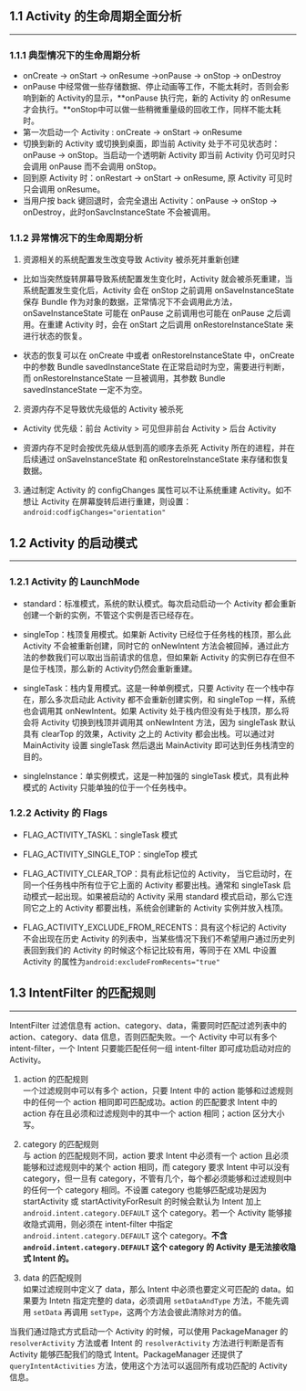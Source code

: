 ## 1.1 Activity 的生命周期全面分析
---
### 1.1.1 典型情况下的生命周期分析
* onCreate -> onStart -> onResume ->onPause -> onStop -> onDestroy
* onPause 中经常做一些存储数据、停止动画等工作，不能太耗时，否则会影响到新的 Activity的显示，**onPause 执行完，新的 Activity 的 onResume 才会执行。**onStop中可以做一些稍微重量级的回收工作，同样不能太耗时。
* 第一次启动一个 Activity : onCreate -> onStart -> onResume
* 切换到新的 Activity 或切换到桌面，即当前 Activity 处于不可见状态时：onPause -> onStop。当启动一个透明新 Activity 即当前 Activity 仍可见时只会调用 onPause 而不会调用 onStop。
* 回到原 Activity 时：onRestart -> onStart -> onResume, 原 Activity 可见时只会调用 onResume。
* 当用户按 back 键回退时，会完全退出 Activity：onPause -> onStop -> onDestroy，此时onSavcInstanceState 不会被调用。

### 1.1.2 异常情况下的生命周期分析
1. 资源相关的系统配置发生改变导致 Activity 被杀死并重新创建  
  * 比如当突然旋转屏幕导致系统配置发生变化时，Activity 就会被杀死重建，当系统配置发生变化后，Activity 会在 onStop 之前调用 onSaveInstanceState 保存 Bundle 作为对象的数据，正常情况下不会调用此方法，onSaveInstanceState 可能在 onPause 之前调用也可能在 onPause 之后调用。在重建 Activity 时，会在 onStart 之后调用 onRestoreInstanceState 来进行状态的恢复。  

  * 状态的恢复可以在 onCreate 中或者 onRestoreInstanceState 中，onCreate 中的参数 Bundle savedInstanceState 在正常启动时为空，需要进行判断，而 onRestoreInstanceState 一旦被调用，其参数 Bundle savedInstanceState 一定不为空。

2. 资源内存不足导致优先级低的 Activity 被杀死
  * Activity 优先级：前台 Activity > 可见但非前台 Activity > 后台 Activity

  * 资源内存不足时会按优先级从低到高的顺序去杀死 Activity 所在的进程，并在后续通过 onSaveInstanceState 和 onRestoreInstanceState 来存储和恢复数据。

3. 通过制定 Activity 的 configChanges 属性可以不让系统重建 Activity。如不想让 Activity 在屏幕旋转后进行重建，则设置：
`android:codfigChanges="orientation"`

## 1.2 Activity 的启动模式
---
### 1.2.1 Activity 的 LaunchMode
* standard：标准模式，系统的默认模式。每次启动启动一个 Activity 都会重新创建一个新的实例，不管这个实例是否已经存在。

* singleTop：栈顶复用模式。如果新 Activity 已经位于任务栈的栈顶，那么此 Activity 不会被重新创建，同时它的 onNewIntent 方法会被回掉，通过此方法的参数我们可以取出当前请求的信息，但如果新 Activity 的实例已存在但不是位于栈顶，那么新的 Activity仍然会重新重建。

* singleTask：栈内复用模式。这是一种单例模式，只要 Activity 在一个栈中存在，那么多次启动此 Activity 都不会重新创建实例，和 singleTop 一样，系统也会调用其 onNewIntent。如果 Activity 处于栈内但没有处于栈顶，那么将会将 Activity 切换到栈顶并调用其 onNewIntent 方法，因为 singleTask 默认具有 clearTop 的效果，Activity 之上的 Activity 都会出栈。可以通过对 MainActivity 设置 singleTask 然后退出 MainActivity 即可达到任务栈清空的目的。

* singleInstance：单实例模式，这是一种加强的 singleTask 模式，具有此种模式的 Activity 只能单独的位于一个任务栈中。

### 1.2.2 Activity 的 Flags
* FLAG_ACTIVITY_TASKL：singleTask 模式

* FLAG_ACTIVITY_SINGLE_TOP：singleTop 模式

* FLAG_ACTIVITY_CLEAR_TOP：具有此标记位的 Activity， 当它启动时，在同一个任务栈中所有位于它上面的 Activity 都要出栈。通常和 singleTask 启动模式一起出现。如果被启动的 Activity 采用 standard 模式启动，那么它连同它之上的 Activity 都要出栈，系统会创建新的 Activity 实例并放入栈顶。

* FLAG_ACTIVITY_EXCLUDE_FROM_RECENTS：具有这个标记的 Activity 不会出现在历史 Activity 的列表中，当某些情况下我们不希望用户通过历史列表回到我们的 Activity 的时候这个标记比较有用，等同于在 XML 中设置 Activity 的属性为`android:excludeFromRecents="true"`

## 1.3 IntentFilter 的匹配规则
---
IntentFilter 过滤信息有 action、category、data，需要同时匹配过滤列表中的 action、category、data 信息，否则匹配失败。一个 Activity 中可以有多个 intent-filter，一个 Intent 只要能匹配任何一组 intent-filter 即可成功启动对应的 Activity。

  1. action 的匹配规则  
  一个过滤规则中可以有多个 action，只要 Intent 中的 action 能够和过滤规则中的任何一个 action 相同即可匹配成功。action 的匹配要求 Intent 中的 action 存在且必须和过滤规则中的其中一个 action 相同；action 区分大小写。

  2. category 的匹配规则  
  与 action 的匹配规则不同，action 要求 Intent 中必须有一个 action 且必须能够和过滤规则中的某个 action 相同，而 category 要求 Intent 中可以没有 category，但一旦有 category，不管有几个，每个都必须能够和过滤规则中的任何一个 category 相同。不设置 category 也能够匹配成功是因为 startActivity 或 startActivityForResult 的时候会默认为 Intent 加上 `android.intent.category.DEFAULT` 这个 category。若一个 Activity 能够接收隐式调用，则必须在 intent-filter 中指定 `android.intent.category.DEFAULT` 这个 category。**不含 `android.intent.category.DEFAULT` 这个 category 的 Activity 是无法接收隐式 Intent 的。**

  3. data 的匹配规则  
  如果过滤规则中定义了 data，那么 Intent 中必须也要定义可匹配的 data。如果要为 Intetn 指定完整的 data，必须调用 `setDataAndType` 方法，不能先调用 `setData` 再调用 `setType`，这两个方法会彼此清除对方的值。  

当我们通过隐式方式启动一个 Activity 的时候，可以使用 PackageManager 的 `resolverActivity` 方法或者 Intent 的 `resolverActivity` 方法进行判断是否有 Activity 能够匹配我们的隐式 Intent。PackageManager 还提供了 `queryIntentActivities` 方法，使用这个方法可以返回所有成功匹配的 Activity 信息。
